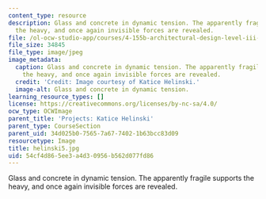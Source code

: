 ```yaml
---
content_type: resource
description: Glass and concrete in dynamic tension. The apparently fragile supports
  the heavy, and once again invisible forces are revealed.
file: /ol-ocw-studio-app/courses/4-155b-architectural-design-level-iii-a-student-center-for-mit-fall-2004/54cf4d865ee3a4d30956b562d077fd86_helinski5.jpg
file_size: 34845
file_type: image/jpeg
image_metadata:
  caption: Glass and concrete in dynamic tension. The apparently fragile supports
    the heavy, and once again invisible forces are revealed.
  credit: 'Credit: Image courtesy of Katice Helinski.'
  image-alt: Glass and concrete in dynamic tension.
learning_resource_types: []
license: https://creativecommons.org/licenses/by-nc-sa/4.0/
ocw_type: OCWImage
parent_title: 'Projects: Katice Helinski'
parent_type: CourseSection
parent_uid: 34d025b0-7565-7a67-7402-1b63bcc83d09
resourcetype: Image
title: helinski5.jpg
uid: 54cf4d86-5ee3-a4d3-0956-b562d077fd86
---
```

Glass and concrete in dynamic tension. The apparently fragile supports the heavy, and once again invisible forces are revealed.